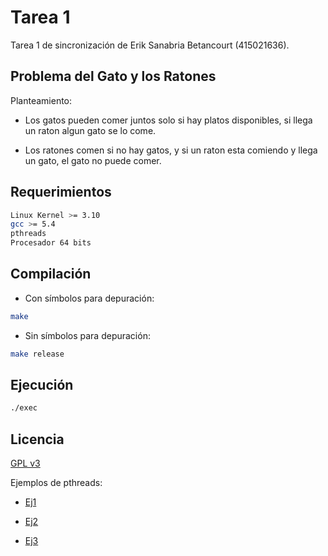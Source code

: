 # Tarea 1

Tarea 1 de sincronización de Erik Sanabria Betancourt (415021636).

## Problema del Gato y los Ratones

Planteamiento:
- Los gatos pueden comer juntos solo si hay platos disponibles, si llega un raton algun gato se lo come.

- Los ratones comen si no hay gatos, y si un raton esta comiendo y llega un gato, el gato no puede comer. 

## Requerimientos

```bash
Linux Kernel >= 3.10
gcc >= 5.4
pthreads
Procesador 64 bits
```
## Compilación

- Con símbolos para depuración:

```bash
make
```
- Sin símbolos para depuración:

```bash
make release
```

## Ejecución

```bash
./exec
```

## Licencia
[GPL v3](https://www.gnu.org/licenses/gpl-3.0.html)

Ejemplos de pthreads:

- [Ej1](https://www.geeksforgeeks.org/multithreading-c-2/)

- [Ej2](https://timmurphy.org/2010/05/04/pthreads-in-c-a-minimal-working-example/)

- [Ej3](//https://www.cs.cmu.edu/afs/cs/academic/class/15492-f07/www/pthreads.html)
